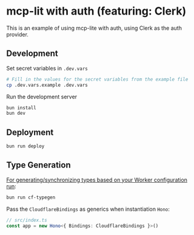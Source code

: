 # mcp-lit with auth (featuring: Clerk)

This is an example of using mcp-lite with auth, using Clerk as the auth provider.

## Development

Set secret variables in `.dev.vars`

```sh
# Fill in the values for the secret variables from the example file
cp .dev.vars.example .dev.vars
```

Run the development server

```sh
bun install
bun dev
```

## Deployment 

```sh
bun run deploy
```

## Type Generation

[For generating/synchronizing types based on your Worker configuration run](https://developers.cloudflare.com/workers/wrangler/commands/#types):

```sh
bun run cf-typegen
```

Pass the `CloudflareBindings` as generics when instantiation `Hono`:

```ts
// src/index.ts
const app = new Hono<{ Bindings: CloudflareBindings }>()
```
